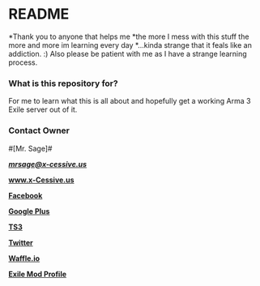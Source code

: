 # README #

*Thank you to anyone that helps me
*the more I mess with this stuff the more and more im learning every day
*...kinda strange that it feals like an addiction. :)
Also please be patient with me as I have a strange learning process.

### What is this repository for? ###

For me to learn what this is all about and hopefully get a working Arma 3 Exile server out of it.

### Contact Owner ###

#[Mr. Sage]#

***mrsage@x-cessive.us***

**<a href="http://x-cessive.us">www.x-Cessive.us</a>**

**<a href="https://www.facebook.com/XCessiveExileTanoa">Facebook</a>**

**<a href="https://plus.google.com/communities/104637817806108371786">Google Plus</a>**

**<a href="http://www.teamspeak3.com/server/LSG-86-D064DDEB">TS3</a>**

**<a href="https://twitter.com/XCessiveExile">Twitter</a>**

**<a href="https://waffle.io/x-cessive/X-Cessive-Exile-Tanoa">Waffle.io</a>**

**<a href="http://www.exilemod.com/profile/82437-x-cessive-mr-sage/">Exile Mod Profile</a>**

